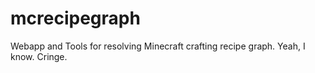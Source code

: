 # mcrecipegraph
Webapp and Tools for resolving Minecraft crafting recipe graph. Yeah, I know. Cringe.
